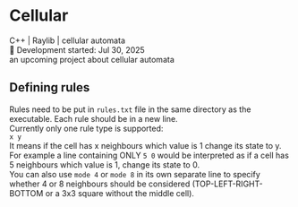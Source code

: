 # Cellular
C++ | Raylib | cellular automata  
🚧 Development started: Jul 30, 2025  
an upcoming project about cellular automata  

## Defining rules
Rules need to be put in `rules.txt` file in the same directory as the executable. Each rule should be in a new line.  
Currently only one rule type is supported:  
`x y`  
It means if the cell has x neighbours which value is 1 change its state to y. For example a line containing ONLY `5 0` would be interpreted as if a cell has 5 neighbours which value is 1, change its state to 0.  
You can also use `mode 4` or `mode 8` in its own separate line to specify whether 4 or 8 neighbours should be considered (TOP-LEFT-RIGHT-BOTTOM or a 3x3 square without the middle cell).

